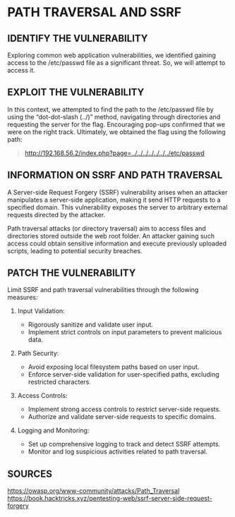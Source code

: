 # PATH TRAVERSAL AND SSRF

## IDENTIFY THE VULNERABILITY

Exploring common web application vulnerabilities, we identified gaining access to the /etc/passwd file as a significant threat. So, we will attempt to access it.

## EXPLOIT THE VULNERABILITY

In this context, we attempted to find the path to the /etc/passwd file by using the “dot-dot-slash (../)” method, navigating through directories and requesting the server for the flag. Encouraging pop-ups confirmed that we were on the right track. Ultimately, we obtained the flag using the following path:

> http://192.168.56.2/index.php?page=../../../../../../../etc/passwd

## INFORMATION ON SSRF AND PATH TRAVERSAL

A Server-side Request Forgery (SSRF) vulnerability arises when an attacker manipulates a server-side application, making it send HTTP requests to a specified domain. This vulnerability exposes the server to arbitrary external requests directed by the attacker.

Path traversal attacks (or directory traversal) aim to access files and directories stored outside the web root folder. An attacker gaining such access could obtain sensitive information and execute previously uploaded scripts, leading to potential security breaches.

## PATCH THE VULNERABILITY

Limit SSRF and path traversal vulnerabilities through the following measures:

1. Input Validation:

   - Rigorously sanitize and validate user input.
   - Implement strict controls on input parameters to prevent malicious data.

2. Path Security:

   - Avoid exposing local filesystem paths based on user input.
   - Enforce server-side validation for user-specified paths, excluding restricted characters.

3. Access Controls:

   - Implement strong access controls to restrict server-side requests.
   - Authorize and validate server-side requests to specific domains.

4. Logging and Monitoring:

   - Set up comprehensive logging to track and detect SSRF attempts.
   - Monitor and log suspicious activities related to path traversal.

## SOURCES

https://owasp.org/www-community/attacks/Path_Traversal
https://book.hacktricks.xyz/pentesting-web/ssrf-server-side-request-forgery
